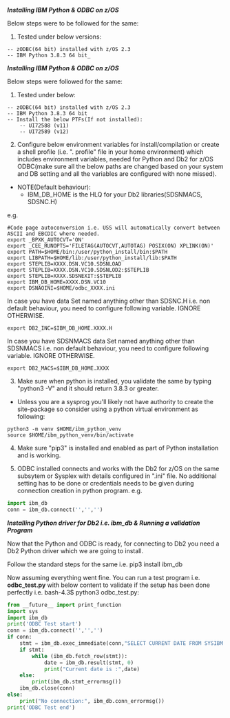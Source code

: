 **_Installing IBM Python &amp; ODBC on z/OS_**

Below steps were to be followed for the same:

1. Tested under below versions:
```
-- zODBC(64 bit) installed with z/OS 2.3
-- IBM Python 3.8.3 64 bit_
```

**_Installing IBM Python & ODBC on z/OS_**

Below steps were followed for the same:

1. Tested under below:
```
-- zODBC(64 bit) installed with z/OS 2.3
-- IBM Python 3.8.3 64 bit
-- Install the below PTFs(If not installed):
    -- UI72588 (v11)
    -- UI72589 (v12)
```

2. Configure below environment variables for install/compilation or create a shell profile (i.e. &quot;. profile&quot; file in your home environment) which includes environment variables, needed for Python and Db2 for z/OS ODBC(make sure all the below paths are changed based on your system and DB setting and all the variables are configured with none missed).

- NOTE(Default behaviour): 
	- IBM_DB_HOME is the HLQ for your Db2 libraries(SDSNMACS, SDSNC.H)

e.g.

```shell
#Code page autoconversion i.e. USS will automatically convert between ASCII and EBCDIC where needed.
export _BPXK_AUTOCVT='ON'
export _CEE_RUNOPTS='FILETAG(AUTOCVT,AUTOTAG) POSIX(ON) XPLINK(ON)'
export PATH=$HOME/bin:/user/python_install/bin:$PATH
export LIBPATH=$HOME/lib:/user/python_install/lib:$PATH
export STEPLIB=XXXX.DSN.VC10.SDSNLOAD
export STEPLIB=XXXX.DSN.VC10.SDSNLOD2:$STEPLIB
export STEPLIB=XXXX.SDSNEXIT:$STEPLIB
export IBM_DB_HOME=XXXX.DSN.VC10
export DSNAOINI=$HOME/odbc_XXXX.ini
```

In case you have data Set named anything other than SDSNC.H i.e. non default behaviour, you need to configure following variable. IGNORE OTHERWISE.
```shell
export DB2_INC=$IBM_DB_HOME.XXXX.H
```

In case you have SDSNMACS data Set named anything other than SDSNMACS i.e. non default behaviour, you need to configure following variable. IGNORE OTHERWISE.
```shell
export DB2_MACS=$IBM_DB_HOME.XXXX
```

3. Make sure when python is installed, you validate the same by typing &quot;python3 -V&quot; and it should return 3.8.3 or greater.
- Unless you are a sysprog you'll likely not have authority to create the site-package so consider using a python virtual environment as following:
```
python3 -m venv $HOME/ibm_python_venv
source $HOME/ibm_python_venv/bin/activate
```

4. Make sure &quot;pip3&quot; is installed and enabled as part of Python installation and is working.

5. ODBC installed connects and works with the Db2 for z/OS on the same subsytem or Sysplex with details configured in &quot;.ini&quot; file. No additional setting has to be done or credentials needs to be given during connection creation in python program. e.g.

```python
import ibm_db
conn = ibm_db.connect('','','')
```

**_Installing Python driver for Db2 i.e. ibm\_db &amp; Running a validation Program_**

Now that the Python and ODBC is ready, for connecting to Db2 you need a Db2 Python driver which we are going to install.

Follow the standard steps for the same i.e. pip3 install ibm_db

Now assuming everything went fine. You can run a test program i.e. **odbc\_test.py** with below content to validate if the setup has been done perfectly i.e. bash-4.3$ python3 odbc\_test.py:

```python
from __future__ import print_function
import sys
import ibm_db
print('ODBC Test start')
conn = ibm_db.connect('','','')
if conn:
    stmt = ibm_db.exec_immediate(conn,"SELECT CURRENT DATE FROM SYSIBM.SYSDUMMY1")
    if stmt:
        while (ibm_db.fetch_row(stmt)):
            date = ibm_db.result(stmt, 0)
            print("Current date is :",date)
    else:
        print(ibm_db.stmt_errormsg())
    ibm_db.close(conn)
else:
    print("No connection:", ibm_db.conn_errormsg())
print('ODBC Test end')
```
